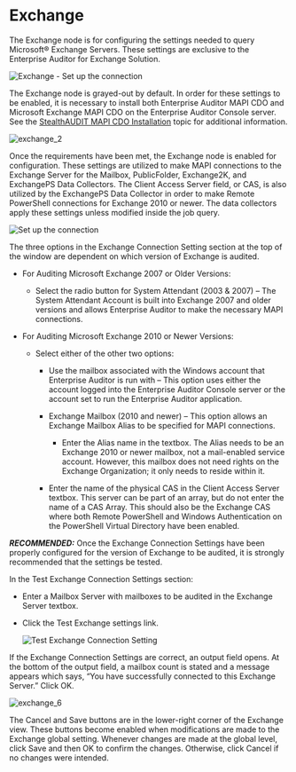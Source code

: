 # Exchange

The Exchange node is for configuring the settings needed to query Microsoft® Exchange Servers.
These settings are exclusive to the Enterprise Auditor for Exchange Solution.

![Exchange - Set up the connection](/img/versioned_docs/accessanalyzer_11.6/accessanalyzer/admin/settings/exchange_1.webp)

The Exchange node is grayed-out by default. In order for these settings to be enabled, it is
necessary to install both Enterprise Auditor MAPI CDO and Microsoft Exchange MAPI CDO on the
Enterprise Auditor Console server. See the
[StealthAUDIT MAPI CDO Installation](/docs/accessanalyzer/11.6/stealthaudit/install_guides/mapi_cdo_install/stealthaudit_mapi_cdo_installation.md)
topic for additional information.

![exchange_2](/img/versioned_docs/accessanalyzer_11.6/accessanalyzer/admin/settings/exchange_2.webp)

Once the requirements have been met, the Exchange node is enabled for configuration. These settings
are utilized to make MAPI connections to the Exchange Server for the Mailbox, PublicFolder,
Exchange2K, and ExchangePS Data Collectors. The Client Access Server field, or CAS, is also utilized
by the ExchangePS Data Collector in order to make Remote PowerShell connections for Exchange 2010 or
newer. The data collectors apply these settings unless modified inside the job query.

![Set up the connection](/img/versioned_docs/accessanalyzer_11.6/accessanalyzer/admin/settings/exchange_3.webp)

The three options in the Exchange Connection Setting section at the top of the window are dependent
on which version of Exchange is audited.

- For Auditing Microsoft Exchange 2007 or Older Versions:
    - Select the radio button for System Attendant (2003 & 2007) – The System Attendant Account is
      built into Exchange 2007 and older versions and allows Enterprise Auditor to make the
      necessary MAPI connections.
- For Auditing Microsoft Exchange 2010 or Newer Versions:

    - Select either of the other two options:

        - Use the mailbox associated with the Windows account that Enterprise Auditor is run with –
          This option uses either the account logged into the Enterprise Auditor Console server or
          the account set to run the Enterprise Auditor application.
        - Exchange Mailbox (2010 and newer) – This option allows an Exchange Mailbox Alias to be
          specified for MAPI connections.

            - Enter the Alias name in the textbox. The Alias needs to be an Exchange 2010 or newer
              mailbox, not a mail-enabled service account. However, this mailbox does not need
              rights on the Exchange Organization; it only needs to reside within it.

        - Enter the name of the physical CAS in the Client Access Server textbox. This server can be
          part of an array, but do not enter the name of a CAS Array. This should also be the
          Exchange CAS where both Remote PowerShell and Windows Authentication on the PowerShell
          Virtual Directory have been enabled.

**_RECOMMENDED:_** Once the Exchange Connection Settings have been properly configured for the
version of Exchange to be audited, it is strongly recommended that the settings be tested.

In the Test Exchange Connection Settings section:

- Enter a Mailbox Server with mailboxes to be audited in the Exchange Server textbox.
- Click the Test Exchange settings link.

    ![Test Exchange Connection Setting](/img/versioned_docs/accessanalyzer_11.6/accessanalyzer/admin/settings/exchange_4.webp)

If the Exchange Connection Settings are correct, an output field opens. At the bottom of the output
field, a mailbox count is stated and a message appears which says, “You have successfully connected
to this Exchange Server.” Click OK.

![exchange_6](/img/versioned_docs/accessanalyzer_11.6/accessanalyzer/admin/settings/exchange_6.webp)

The Cancel and Save buttons are in the lower-right corner of the Exchange view. These buttons become
enabled when modifications are made to the Exchange global setting. Whenever changes are made at the
global level, click Save and then OK to confirm the changes. Otherwise, click Cancel if no changes
were intended.
